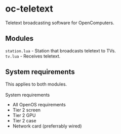 # oc-teletext
Teletext broadcasting software for OpenComputers.

## Modules
`station.lua` - Station that broadcasts teletext to TVs.<br>
`tv.lua` - Receives teletext.

## System requirements
This applies to both modules.<br>
<br>
System requirements
* All OpenOS requirements
* Tier 2 screen
* Tier 2 GPU
* Tier 2 case
* Network card (preferrably wired)
